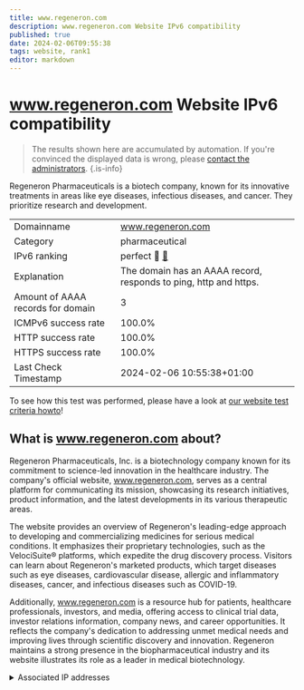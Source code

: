 ```yaml
---
title: www.regeneron.com
description: www.regeneron.com Website IPv6 compatibility
published: true
date: 2024-02-06T09:55:38
tags: website, rank1
editor: markdown
---
```


# www.regeneron.com Website IPv6 compatibility

> The results shown here are accumulated by automation. If you're convinced the displayed data is wrong, please [contact the administrators](/howto/chat). 
{.is-info}

Regeneron Pharmaceuticals is a biotech company, known for its innovative treatments in areas like eye diseases, infectious diseases, and cancer. They prioritize research and development.


|   |   |
| - | - |
| Domainname | www.regeneron.com
| Category | pharmaceutical |
| IPv6 ranking | perfect :1st_place_medal: [🔗](/howto/ranking) |
| Explanation | The domain has an AAAA record, responds to ping, http and https. |
| Amount of AAAA records for domain | 3 |
| ICMPv6 success rate | 100.0%|
| HTTP success rate | 100.0% |
| HTTPS success rate | 100.0% |
| Last Check Timestamp | 2024-02-06 10:55:38+01:00 |

To see how this test was performed, please have a look at [our website test criteria howto](/howto/testcriteria/website)!


## What is www.regeneron.com about?
Regeneron Pharmaceuticals, Inc. is a biotechnology company known for its commitment to science-led innovation in the healthcare industry. The company's official website, www.regeneron.com, serves as a central platform for communicating its mission, showcasing its research initiatives, product information, and the latest developments in its various therapeutic areas.

The website provides an overview of Regeneron's leading-edge approach to developing and commercializing medicines for serious medical conditions. It emphasizes their proprietary technologies, such as the VelociSuite® platforms, which expedite the drug discovery process. Visitors can learn about Regeneron's marketed products, which target diseases such as eye diseases, cardiovascular disease, allergic and inflammatory diseases, cancer, and infectious diseases such as COVID-19.

Additionally, www.regeneron.com is a resource hub for patients, healthcare professionals, investors, and media, offering access to clinical trial data, investor relations information, company news, and career opportunities. It reflects the company's dedication to addressing unmet medical needs and improving lives through scientific discovery and innovation. Regeneron maintains a strong presence in the biopharmaceutical industry and its website illustrates its role as a leader in medical biotechnology.



<details>
<summary>Associated IP addresses</summary>

2606:4700:10::6816:329

2606:4700:10::6816:229

2606:4700:10::ac43:1e03

</details>
